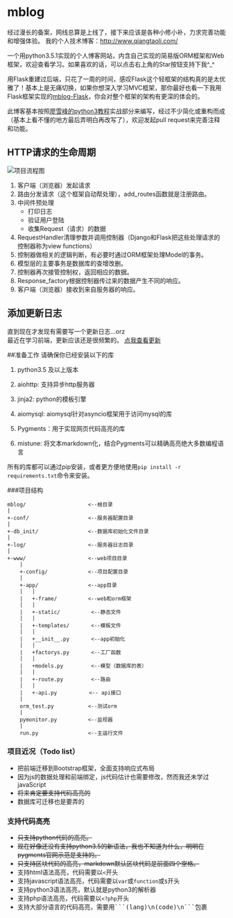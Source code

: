 # mblog
经过漫长的备案，网线总算是上线了，接下来应该是各种小修小补，力求完善功能和增强体验。
我的个人技术博客：<http://www.qiangtaoli.com/>

一个用python3.5.1实现的个人博客网站，内含自己实现的简易版ORM框架和Web框架，欢迎查看学习。如果喜欢的话，可以点击右上角的Star按钮支持下我^_^

用Flask重建过后端，只花了一周的时间，感叹Flask这个轻框架的结构真的是太优雅了！基本上是无痛切换，如果你想深入学习MVC框架，那你最好也看一下我用Flask框架实现的[mblog-Flask](https://github.com/moling3650/mblog-Flask)，你会对整个框架的架构有更深的体会的。

此博客基本按照[廖雪峰的python3教程](http://www.liaoxuefeng.com/wiki/0014316089557264a6b348958f449949df42a6d3a2e542c000/001432170876125c96f6cc10717484baea0c6da9bee2be4000)实战部分来编写，经过不少简化或重构而成（基本上看不懂的地方最后弄明白再改写了），欢迎发起pull request来完善注释和功能。

## HTTP请求的生命周期
![项目流程图](https://github.com/moling3650/mblog/blob/master/www/app/static/img/Process.png)

1. 客户端（浏览器）发起请求  
2. 路由分发请求（这个框架自动帮处理），add_routes函数就是注册路由。  
3. 中间件预处理  
   - 打印日志
   - 验证用户登陆
   - 收集Request（请求）的数据
4. RequestHandler清理参数并调用控制器（Django和Flask把这些处理请求的控制器称为view functions）
5. 控制器做相关的逻辑判断，有必要时通过ORM框架处理Model的事务。
6. 模型层的主要事务是数据库的查增改删。
7. 控制器再次接管控制权，返回相应的数据。
8. Response_factory根据控制器传过来的数据产生不同的响应。
9. 客户端（浏览器）接收到来自服务器的响应。

## 添加更新日志  
直到现在才发现有需要写一个更新日志...orz  
最近在学习前端，更新应该还是很频繁的。
[点我查看更新](https://github.com/moling3650/mblog/blob/master/CHANGELOG.md)

##准备工作
请确保你已经安装以下的库

1. python3.5 及以上版本

1. aiohttp: 支持异步http服务器

1. jinja2: python的模板引擎

1. aiomysql: aiomysql针对asyncio框架用于访问mysql的库

1. Pygments：用于实现网页代码高亮的库

1. mistune: 将文本markdown化，结合Pygments可以精确高亮绝大多数编程语言

所有的库都可以通过pip安装，或者更方便地使用`pip install -r requirements.txt`命令来安装。



###项目结构

    mblog/                    <--根目录
    |
    +-conf/                   <--服务器配置目录
    |
    +-db_init/                <--数据库初始化文件目录
    |
    +-log/                    <--服务器日志目录
    |
    +-www/                    <--web项目目录
    	|
		+-config/             <--项目配置目录
		|
		+-app/                <--app目录
		|	|
		|	+-frame/          <--web和orm框架
		|	|
		|	+-static/          <--静态文件
		|	|
		|	+-templates/       <--模板文件
		|	|
		|	+__init__.py       <--app初始化
		|	|
		|	+factorys.py       <--工厂函数
		|	|
		|	+models.py         <--模型（数据库的表）
		|	|
		|	+-route.py         <--路由
		|   |
		|   +-api.py       　　<-- api接口
		|
		orm_test.py           <--测试orm
		|
		pymonitor.py          <--监视器
		|
		run.py                <--主运行文件
		

### 项目近况（Todo list）  
- 把前端迁移到Bootstrap框架，全面支持响应式布局  
- 因为js的数据处理和前端绑定，js代码估计也需要修改，然而我还未学过javaScript  
- <s>将来肯定要支持代码高亮的</s>  
- 数据库可迁移也是要弄的  

### 支持代码高亮
- <s>只支持python代码的高亮。</s>  
- <s>现在好像还没有支持python3.5的新语法，我也不知道为什么，明明在pygments官网示范是支持的。</s>   
- <s>只支持区块代码的高亮，markdown默认区块代码是前面四个空格。</s> 
- 支持html语法高亮，代码需要以`<`开头  
- 支持javascript语法高亮，代码需要以`var`或`function`或`$`开头  
- 支持python3语法高亮，默认就是python3的解析器
- 支持php语法高亮，代码需要以`<?php`开头
- 支持大部分语言的代码高亮，需要用<kbd>\`\`\`(lang)\n(code)\n\`\`\`</kbd>包裹
